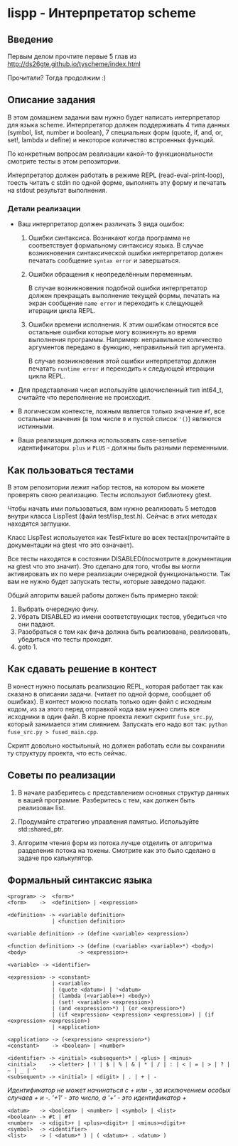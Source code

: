 # lispp - Интерпретатор scheme

## Введение

Первым делом прочтите первые 5 глав из http://ds26gte.github.io/tyscheme/index.html

Прочитали? Тогда продолжим :)

## Описание задания

В этом домашнем задании вам нужно будет написать интерпретатор для языка
scheme. Интерпретатор должен поддерживать 4 типа данных (symbol, list, number и boolean),
7 специальных форм (quote, if, and, or, set!, lambda и define) и некоторое количество
встроенных функций.

По конкретным вопросам реализации какой-то функциональности смотрите тесты в этом репозитории.

Интерпретатор должен работать в режиме REPL (read-eval-print-loop), тоесть
читать с stdin по одной форме, выполнять эту форму и печатать на stdout результат выполнения.

### Детали реализации

* Ваш интерпретатор должен различать 3 вида ошибок:

  1. Ошибки синтаксиса. Возникают когда программа не соответствует формальному синтаксису языка.
     В случае возникновения синтаксической ошибки интерпретатор должен печатать сообщение 
    `syntax error` и завершаться.

  2. Ошибки обращения к неопределённым переменным.
 
     В случае возникновения подобной ошибки интерпретатор должен прекращать выполнение текущей формы,
     печатать на экран сообщение `name error` и переходить к слещующей итерации цикла REPL.

  3. Ошибки времени исполнения. К этим ошибкам относятся все остальные ошибки которые могу возникнуть
     во время выполнения программы. Например: неправильное количество аргументов передано в функцию, 
     неправильный тип аргумента.
    
     В случае возникновения этой ошибки интерпретатор должен печатать `runtime error` и переходить к
     следующей итерации цикла REPL.

* Для представления чисел используйте целочисленный тип int64_t, считайте что
переполнение не происходит.

* В логическом контексте, ложным является только значение `#f`, все остальные значения
(в том числе `0` и пустой список `'()`) являются истинными.

* Ваша реализация должна использовать case-sensetive идентификаторы. `plus` и `PLUS` - должны
быть разными переменными.

## Как пользоваться тестами

В этом репозитории лежит набор тестов, на котором вы можете проверять свою реализацию.
Тесты используют библиотеку gtest.

Чтобы начать ими пользоваться, вам нужно реализовать 5 методов внутри класса LispTest
(файл test/lisp_test.h). Сейчас в этих методах находятся заглушки.

Класс LispTest используется как TestFixture во всех тестах(прочитайте в документации на gtest что это означает).

Все тесты находятся в состоянии DISABLED(посмотрите в документации на gtest что это значит).
Это сделано для того, чтобы вы могли активировать их по мере реализации очередной функциональности.
Так вам не нужно будет запускать тесты, которые заведомо падают.

Общий алгоритм вашей работы должен быть примерно такой:
1. Выбрать очередную фичу.
2. Убрать DISABLED из имени соответствующих тестов, убедиться что они падают.
3. Разобраться с тем как фича должна быть реализована, реализовать, убедиться что тесты проходят.
4. goto 1.

## Как сдавать решение в контест

В конест нужно посылать реализацию REPL, которая работает так как сказано в описании задачи.
(читает по одной форме, сообщает об ошибках). В контест можно послать только один файл с исходным кодом, 
из за этого перед отправкой кода вам нужно слить все исходники в один файл. В корне проекта лежит скрипт
`fuse_src.py`, который занимается этим слиянием. Запускать его надо вот так: `python fuse_src.py > fused_main.cpp`.

Скрипт довольно костыльный, но должен работать если вы сохранили ту структуру проекта, что есть сейчас.

## Советы по реализации

1. В начале разберитесь с представлением основных структур данных в вашей программе.
Разберитесь с тем, как должен быть реализован list.

2. Продумайте стратегию управления памятью. Используйте std::shared_ptr.

3. Алгоритм чтения форм из потока лучше отделить от алгоритма разделения потока на токены.
Смотрите как это было сделано в задаче про калькулятор.

## Формальный синтаксис языка

```
<program> ->  <form>*
<form>    ->  <definition> | <expression>
```

```
<definition> -> <variable definition>
              | <function definition>

<variable definition> -> (define <variable> <expression>)

<function definition> -> (define (<variable> <variable>*) <body>)
<body>                -> <expression>+

<variable> -> <identifier>
```

```
<expression> -> <constant>
              | <variable>
              | (quote <datum>) | '<datum>
              | (lambda (<variable>+) <body>)
              | (set! <variable> <expression>)
              | (and <expression>*) | (or <expression>*)
              | (if <expression> <expression> <expression>) | (if <expression> <expression>)
              | <application>

<application> -> (<expression> <expression>*)
<constant>    -> <boolean> | <number>
```

```
<identifier> -> <initial> <subsequent>* | <plus> | <minus>
<initial>    -> <letter> | ! | $ | % | & | * | / | : | < | = | > | ? | ~ | _ | ^
<subsequent> -> <initial> | <digit> | . | + | -
```

*Идентификатор не может начинаться с + или -, за исключением особых случаев + и -.*
*'+1' - это число, а '+' - это идентификатор +*

```
<datum>   -> <boolean> | <number> | <symbol> | <list>
<boolean> -> #t | #f
<number>  -> <digit>+ | <plus><digit>+ | <minus><digit>+
<symbol>  -> <identifier>
<list>    -> ( <datum>* ) | ( <datum>+ . <datum> )
```
